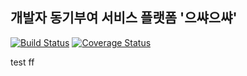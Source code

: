 ## 개발자 동기부여 서비스 플랫폼 '으쌰으쌰'

[![Build Status](https://travis-ci.org/sproutt/eussya-eussya-api.svg?branch=master)](https://travis-ci.org/sproutt/eussya-eussya-api)
[![Coverage Status](https://coveralls.io/repos/github/sproutt/eussya-eussya-api/badge.svg)](https://coveralls.io/github/sproutt/eussya-eussya-api)

test
ff
